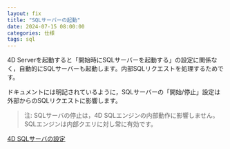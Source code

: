 ```yaml
---
layout: fix
title: "SQLサーバーの起動"
date: 2024-07-15 08:00:00
categories: 仕様
tags: sql
---
```


4D Serverを起動すると「開始時にSQLサーバーを起動する」の設定に関係なく，自動的にSQLサーバーも起動します。内部SQLリクエストを処理するためです。

ドキュメントには明記されているように，SQLサーバーの「開始/停止」設定は外部からのSQLリクエストに影響します。

> 注: SQLサーバの停止は，4D SQLエンジンの内部動作に影響しません。SQLエンジンは内部クエリに対し常に有効です。

<i class="fa fa-external-link" aria-hidden="true"></i> [4D SQLサーバの設定](https://doc.4d.com/4Dv20R5/4D/20-R5/Configuration-of-4D-SQL-Server.300-6857187.ja.html)